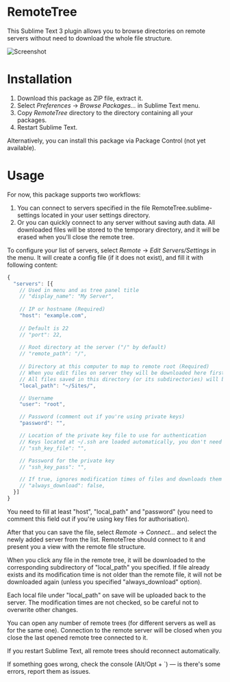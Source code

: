 # RemoteTree

This Sublime Text 3 plugin allows you to browse directories on remote servers without need to download the whole file structure.

![Screenshot](https://pp.userapi.com/c639723/v639723814/379bd/fz1PmdghIbc.jpg)
# Installation

1. Download this package as ZIP file, extract it.
2. Select *Preferences* → *Browse Packages…* in Sublime Text menu.
3. Copy *RemoteTree* directory to the directory containing all your packages.
4. Restart Sublime Text.

Alternatively, you can install this package via Package Control (not yet available).

# Usage

For now, this package supports two workflows:
1. You can connect to servers specified in the file RemoteTree.sublime-settings located in your user settings directory.
2. Or you can quickly connect to any server without saving auth data. All downloaded files will be stored to the temporary directory, and it will be erased when you'll close the remote tree.

To configure your list of servers, select *Remote* → *Edit Servers/Settings* in the menu. It will create a config file (if it does not exist), and fill it with following content:
```js
{
  "servers": [{
    // Used in menu and as tree panel title
    // "display_name": "My Server",
    
    // IP or hostname (Required)
    "host": "example.com",
    
    // Default is 22
    // "port": 22,
    
    // Root directory at the server ("/" by default)
    // "remote_path": "/",
    
    // Directory at this computer to map to remote root (Required)
    // When you edit files on server they will be downloaded here first.
    // All files saved in this directory (or its subdirectories) will be uploaded to the appropriate paths on the server.
    "local_path": "~/Sites/",

    // Username
    "user": "root",

    // Password (comment out if you're using private keys)
    "password": "",

    // Location of the private key file to use for authentication
    // Keys located at ~/.ssh are loaded automatically, you don't need to specify them here.
    // "ssh_key_file": "",

    // Password for the private key
    // "ssh_key_pass": "",

    // If true, ignores modification times of files and downloads them even if they are unchanged.
    // "always_download": false,
  }]
}
```

You need to fill at least "host", "local_path" and "password" (you need to comment this field out if you're using key files for authorisation).

After that you can save the file, select *Remote* → *Connect…* and select the newly added server from the list. RemoteTree should connect to it and present you a view with the remote file structure.

When you click any file in the remote tree, it will be downloaded to the corresponding subdirectory of "local_path" you specified. If file already exists and its modification time is not older than the remote file, it will not be downloaded again (unless you specified "always_download" option).

Each local file under "local_path" on save will be uploaded back to the server. The modification times are not checked, so be careful not to overwrite other changes.

You can open any number of remote trees (for different servers as well as for the same one). Connection to the remote server will be closed when you close the last opened remote tree connected to it.

If you restart Sublime Text, all remote trees should reconnect automatically.

If something goes wrong, check the console (Alt/Opt + `) — is there's some errors, report them as issues.
